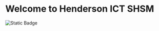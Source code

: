 # Welcome to Henderson ICT SHSM

![Static Badge](https://img.shields.io/badge/Status-in_progress-yellow:badgeContent)

